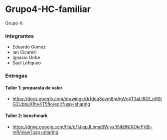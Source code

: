 # Grupo4-HC-familiar
Grupo 4:
### Integrantes

+ Eduardo Gomez
+ Ian Cicarelli
+ Ignacio Uribe
+ Saul Lefiqueo

### Entregas
#### Taller 1: propuesta de valor
+ https://docs.google.com/drawings/d/1dcqSovm8mAgVc4T3aLIRDf_p9StG2UbbuXfhy4T5fio/edit?usp=sharing

#### Taller 2: benchmark
+ https://drive.google.com/file/d/1JiepJLhmsBWjvx35IkBN0tOkrFVBi-mR/view?usp=sharing